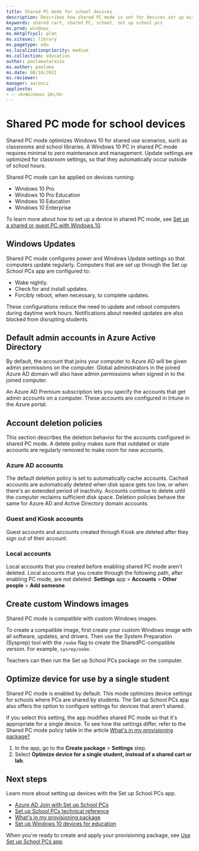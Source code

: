 ```yaml
---
title: Shared PC mode for school devices
description: Describes how shared PC mode is set for devices set up with the Set up School PCs app.
keywords: shared cart, shared PC, school, set up school pcs
ms.prod: windows
ms.mktglfcycl: plan
ms.sitesec: library
ms.pagetype: edu
ms.localizationpriority: medium
ms.collection: education
author: paolomatarazzo
ms.author: paoloma
ms.date: 08/10/2022
ms.reviewer: 
manager: aaroncz
appliesto:
- ✅ <b>Windows 10</b>
---  
```


# Shared PC mode for school devices

Shared PC mode optimizes Windows 10 for shared use scenarios, such as classrooms and school libraries.  A Windows 10 PC in shared PC mode requires minimal to zero maintenance and management. Update settings are optimized for classroom settings, so that they automatically occur outside of school hours.

Shared PC mode can be applied on devices running:
* Windows 10 Pro
* Windows 10 Pro Education
* Windows 10 Education
* Windows 10 Enterprise  

To learn more about how to set up a device in shared PC mode, see [Set up a shared or guest PC with Windows 10](/windows/configuration/set-up-shared-or-guest-pc).  

## Windows Updates
Shared PC mode configures power and Windows Update settings so that computers update regularly. Computers that are set up through the Set up School PCs app are configured to:  
* Wake nightly.  
* Check for and install updates.  
* Forcibly reboot, when necessary, to complete updates.  

These configurations reduce the need to update and reboot computers during daytime work hours. Notifications about needed updates are also blocked from disrupting students.

## Default admin accounts in Azure Active Directory  
By default, the account that joins your computer to Azure AD will be given admin permissions on the computer. Global administrators in the joined Azure AD domain will also have admin permissions when signed in to the joined computer.  

An Azure AD Premium subscription lets you specify the accounts that get admin accounts on a computer. These accounts are configured in Intune in the Azure portal.  

## Account deletion policies
This section describes the deletion behavior for the accounts configured in shared PC mode. A delete policy makes sure that outdated or stale accounts are regularly removed to make room for new accounts. 

### Azure AD accounts

The default deletion policy is set to automatically cache accounts. Cached accounts are automatically deleted when disk space gets too low, or when there's an extended period of inactivity. Accounts continue to delete until the computer reclaims sufficient disk space. Deletion policies behave the same for Azure AD and Active Directory domain accounts. 

### Guest and Kiosk accounts
Guest accounts and accounts created through Kiosk are deleted after they sign out of their account.

### Local accounts
Local accounts that you created before enabling shared PC mode aren't deleted. Local accounts that you create through the following path, after enabling PC mode, are not deleted: **Settings** app > **Accounts** > **Other people** > **Add someone**     

## Create custom Windows images
Shared PC mode is compatible with custom Windows images.  

To create a compatible image, first create your custom Windows image with all software, updates, and drivers. Then use the System Preparation (Sysprep) tool with the `/oobe` flag to create the SharedPC-compatible version. For example, `sysrep/oobe`.

Teachers can then run the Set up School PCs package on the computer.  

## Optimize device for use by a single student
Shared PC mode is enabled by default. This mode optimizes device settings for schools where PCs are shared by students.  The  Set up School PCs app also offers the option to configure settings for devices that aren't shared. 
  
If you select this setting, the app modifies shared PC mode so that it's appropriate for a single device. To see how the settings differ, refer to the Shared PC mode policy table in the article [What's in my provisioning package?](set-up-school-pcs-provisioning-package.md)  
1. In the app, go to the **Create package** > **Settings** step. 
2. Select **Optimize device for a single student, instead of a shared cart or lab**.  

## Next steps  
Learn more about setting up devices with the Set up School PCs app.  
* [Azure AD Join with Set up School PCs](set-up-school-pcs-azure-ad-join.md)
* [Set up School PCs technical reference](set-up-school-pcs-technical.md)
* [What's in my provisioning package](set-up-school-pcs-provisioning-package.md)
* [Set up Windows 10 devices for education](set-up-windows-10.md) 

When you're ready to create and apply your provisioning package, see [Use Set up School PCs app](use-set-up-school-pcs-app.md).